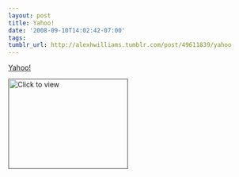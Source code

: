 ```yaml
---
layout: post
title: Yahoo!
date: '2008-09-10T14:02:42-07:00'
tags: 
tumblr_url: http://alexhwilliams.tumblr.com/post/49611839/yahoo
---
```

<a href="https://www.iterasi.net/OpenViewer.aspx?sqrlitid=mXO8FTIeB0WlRgLWZOEpSA">Yahoo!</a><br/><p><a href="https://www.iterasi.net/OpenViewer.aspx?sqrlitid=mXO8FTIeB0WlRgLWZOEpSA" target="_blank"> <img src="http://AssetHost01a.iterasi.net/ec2eb670e447/94d5ad32ba6b/ff6f9e86baa1/868446ae0ec2/5b2dae4a-ad8a-4892-aefc-df378e1e74e5/thumbnail.jpg???20080910210207???Uizh+VAy1uVyOiFR5S1JacBh0QEziSvGpwrvQqoD1MG1bk54GFOcPIzYlI2F1s3rk2qJiCmIPX5WjR1XFf3hSJYFCWxTSiCH4YukYNCkZlfEPGO/obRYfQglM08olr/dTpaVR+GS/A0XgvDrsiNckVIqtW0I3MKJ+j6QVynGq7E=" width="240" height="180" style="border:solid 1px #666" alt="Click to view"/></a></p>
